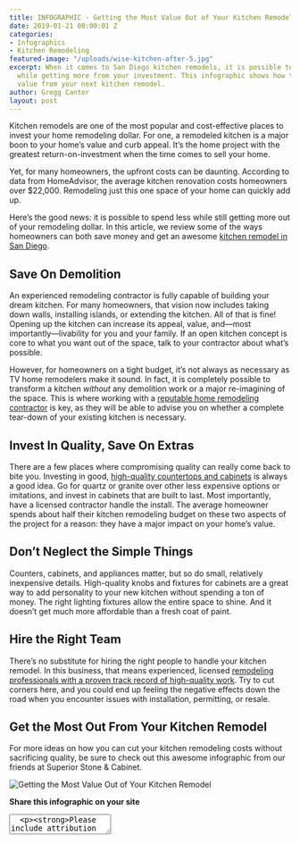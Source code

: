 ```yaml
---
title: INFOGRAPHIC - Getting the Most Value Out of Your Kitchen Remodel
date: 2019-01-21 00:00:01 Z
categories:
- Infographics
- Kitchen Remodeling
featured-image: "/uploads/wise-kitchen-after-5.jpg"
excerpt: When it comes to San Diego kitchen remodels, it is possible to spend less
  while getting more from your investment. This infographic shows how to get the most
  value from your next kitchen remodel.
author: Gregg Cantor
layout: post
---
```


Kitchen remodels are one of the most popular and cost-effective places to invest your home remodeling dollar. For one, a remodeled kitchen is a major boon to your home’s value and curb appeal. It’s the home project with the greatest return-on-investment when the time comes to sell your home.

Yet, for many homeowners, the upfront costs can be daunting. According to data from HomeAdvisor, the average kitchen renovation costs homeowners over $22,000. Remodeling just this one space of your home can quickly add up.

Here’s the good news: it is possible to spend less while still getting more out of your remodeling dollar. In this article, we review some of the ways homeowners can both save money and get an awesome [kitchen remodel in San Diego](/san-diego-kitchen-remodeling-services).

## Save On Demolition

An experienced remodeling contractor is fully capable of building your dream kitchen. For many homeowners, that vision now includes taking down walls, installing islands, or extending the kitchen. All of that is fine! Opening up the kitchen can increase its appeal, value, and—most importantly—livability for you and your family. If an open kitchen concept is core to what you want out of the space, talk to your contractor about what’s possible.

However, for homeowners on a tight budget, it’s not always as necessary as TV home remodelers make it sound. In fact, it is completely possible to transform a kitchen _without_ any demolition work or a major re-imagining of the space. This is where working with a [reputable home remodeling contractor](/awards-affiliations) is key, as they will be able to advise you on whether a complete tear-down of your existing kitchen is necessary.

## Invest In Quality, Save On Extras

There are a few places where compromising quality can really come back to bite you. Investing in good, [high-quality countertops and cabinets](https://www.superiorstoneandcabinet.com/) is always a good idea. Go for quartz or granite over other less expensive options or imitations, and invest in cabinets that are built to last. Most importantly, have a licensed contractor handle the install. The average homeowner spends about half their kitchen remodeling budget on these two aspects of the project for a reason: they have a major impact on your home’s value.

## Don’t Neglect the Simple Things

Counters, cabinets, and appliances matter, but so do small, relatively inexpensive details. High-quality knobs and fixtures for cabinets are a great way to add personality to your new kitchen without spending a ton of money. The right lighting fixtures allow the entire space to shine. And it doesn’t get much more affordable than a fresh coat of paint.

## Hire the Right Team

There’s no substitute for hiring the right people to handle your kitchen remodel. In this business, that means experienced, licensed [remodeling professionals with a proven track record of high-quality work](/testimonials). Try to cut corners here, and you could end up feeling the negative effects down the road when you encounter issues with installation, permitting, or resale.

## Get the Most Out From Your Kitchen Remodel

For more ideas on how you can cut your kitchen remodeling costs without sacrificing quality, be sure to check out this awesome infographic from our friends at Superior Stone & Cabinet.

![Getting the Most Value Out of Your Kitchen Remodel](https://res.cloudinary.com/zheisey/image/upload/v1548079485/murray-lampert/misc/kitchen-remodeling-on-a-budget.png "{{ page.title }}")

**Share this infographic on your site**
<textarea>
  <p><strong>Please include attribution to <a href="https://www.murraylampert.com/">Murray Lampert Design, Build, Remodel</a> with this infographic.</strong></p><p><a href="https://www.murraylampert.com/infographic-getting-the-most-value-out-of-your-kitchen-remodel/"><img src="https://res.cloudinary.com/zheisey/image/upload/v1548079485/murray-lampert/misc/kitchen-remodeling-on-a-budget.png" alt="Getting the Most Value Out of Your Kitchen Remodel" title="{{ page.title }}" width="802" height="4909" border="0" /></a></p>
</textarea>
